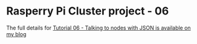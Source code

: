 Rasperry Pi Cluster project - 06 
===========================================================


The full details for
[Tutorial 06 - Talking to nodes with JSON is available on my blog](
https://chewett.co.uk/blog/
)

